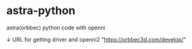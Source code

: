 # astra-python
astra(orbbec) python code with openni

↓ URL for getting driver and openni2
"https://orbbec3d.com/develop/"
